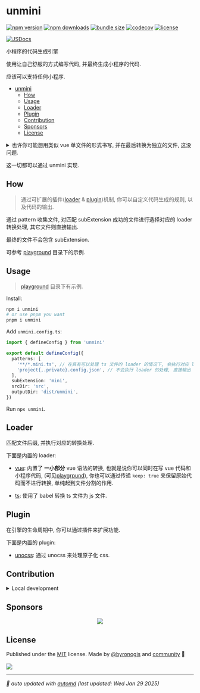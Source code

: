 # unmini

<!-- automd:badges name="unmini" license codecov bundlephobia packagephobia -->

[![npm version](https://img.shields.io/npm/v/unmini)](https://npmjs.com/package/unmini)
[![npm downloads](https://img.shields.io/npm/dm/unmini)](https://npm.chart.dev/unmini)
[![bundle size](https://img.shields.io/bundlephobia/minzip/unmini)](https://bundlephobia.com/package/unmini)
[![codecov](https://img.shields.io/codecov/c/gh/byronogis/unmini)](https://codecov.io/gh/byronogis/unmini)
[![license](https://img.shields.io/github/license/byronogis/unmini)](https://github.com/byronogis/unmini/blob/main/LICENSE)

<!-- /automd -->

[![JSDocs][jsdocs-src]][jsdocs-href]

小程序的代码生成引擎

使用让自己舒服的方式编写代码, 并最终生成小程序的代码.

应该可以支持任何小程序.

- [unmini](#unmini)
  - [How](#how)
  - [Usage](#usage)
  - [Loader](#loader)
  - [Plugin](#plugin)
  - [Contribution](#contribution)
  - [Sponsors](#sponsors)
  - [License](#license)

<details>
<summary>也许你可能想用类似 vue 单文件的形式书写, 并在最后转换为独立的文件, 这没问题.</summary>

你可以这样写(以微信小程序为例):

```vue
<script>
Component({
  data: {
    msg: 'Hello World'
  },
  methods: {
    onTap() {
      console.log('onTap')
    }
  }
})
</script>

<template>
  <view>
    <text>{{ msg }}</text>
    <button bindtap="onTap">
      Click me
    </button>
  </view>
</template>

<style>
  view {
    display: flex;
    justify-content: center;
    align-items: center;
    height: 100vh;
  }
  text {
    font-size: 20px;
  }
  button {
    margin-top: 20px;
  }
</style>

<config>
{
  "navigationBarTitleText": "Hello World"
}
</config>
```

最终生成小程序的代码:

- xxx.wxml

```html
<view class="view">
  <text>{{ msg }}</text>
  <button bindtap="onTap">Click me</button>
</view>
```

- xxx.js

```js
Component({
  data: {
    msg: 'Hello World'
  },
  methods: {
    onTap() {
      console.log('onTap')
    }
  }
})
```

- xxx.wxss

```css
.view {
  display: flex;
  justify-content: center;
  align-items: center;
  height: 100vh;
}
text {
  font-size: 20px;
}
button {
  margin-top: 20px;
}
```

- xxx.json

```json
{
  "navigationBarTitleText": "Hello World"
}
```
</details>

这一切都可以通过 unmini 实现.

## How

> 通过可扩展的插件([loader](#loader) & [plugin](#plugin))机制, 你可以自定义代码生成的规则, 以及代码的输出.

通过 pattern 收集文件, 对匹配 subExtension 成功的文件进行选择对应的 loader 转换处理, 其它文件则直接输出.

最终的文件不会包含 subExtension.

可参考 [playground](./playground) 目录下的示例.

## Usage

> [playground](./playground) 目录下有示例.

Install:

```bash
npm i unmini
# or use pnpm you want
pnpm i unmini
```

Add `unmini.config.ts`:

```ts
import { defineConfig } from 'unmini'

export default defineConfig({
  patterns: [
    '**/*.mini.ts', // 在具有可以处理 ts 文件的 loader 的情况下, 会执行对应 loader 的处理
    'project{,.private}.config.json', // 不会执行 loader 的处理, 直接输出
  ],
  subExtension: 'mini',
  srcDir: 'src',
  outputDir: 'dist/unmini',
})
```

Run `npx unmini`.

## Loader

匹配文件后缀, 并执行对应的转换处理.

下面是内置的 loader:

- [vue](./packages/loader-vue): 内置了 **一小部分** vue 语法的转换, 也就是说你可以同时在写 vue 代码和小程序代码, (可见[playgrpund](./playground/)), 你也可以通过传递 `keep: true` 来保留原始代码而不进行转换, 单纯起到文件分割的作用.

- [ts](./packages/loader-ts): 使用了 babel 转换 ts 文件为 js 文件.

## Plugin

在引擎的生命周期中, 你可以通过插件来扩展功能.

下面是内置的 plugin:

- [unocss](./packages/plugin-unocss): 通过 unocss 来处理原子化 css.

<!-- automd:fetch url="gh:byronogis/.github/main/snippets/readme-contrib-node-pnpm.md" -->

## Contribution

<details>
  <summary>Local development</summary>

- Clone this repository
- Install the latest LTS version of [Node.js](https://nodejs.org/en/)
- Enable [Corepack](https://github.com/nodejs/corepack) using `corepack enable`
- Install dependencies using `pnpm install`
- Run tests using `pnpm dev` or `pnpm test`

</details>

<!-- /automd -->

## Sponsors

<p align="center">
  <a href="https://cdn.jsdelivr.net/gh/byronogis/static/sponsors.svg">
    <img src='https://cdn.jsdelivr.net/gh/byronogis/static/sponsors.svg'/>
  </a>
</p>

## License

<!-- automd:contributors author="byronogis" license="MIT" -->

Published under the [MIT](https://github.com/byronogis/unmini/blob/main/LICENSE) license.
Made by [@byronogis](https://github.com/byronogis) and [community](https://github.com/byronogis/unmini/graphs/contributors) 💛
<br><br>
<a href="https://github.com/byronogis/unmini/graphs/contributors">
<img src="https://contrib.rocks/image?repo=byronogis/unmini" />
</a>

<!-- /automd -->

<!-- automd:with-automd lastUpdate -->

---

_🤖 auto updated with [automd](https://automd.unjs.io) (last updated: Wed Jan 29 2025)_

<!-- /automd -->

<!-- Badges -->

[jsdocs-src]: https://img.shields.io/badge/jsdocs-reference-1fa669
[jsdocs-href]: https://www.jsdocs.io/package/unmini
